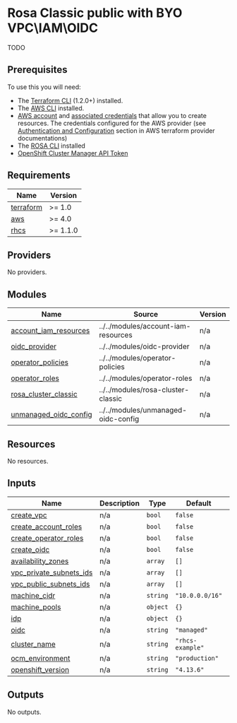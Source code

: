 # Rosa Classic public with BYO VPC\IAM\OIDC

TODO

## Prerequisites

To use this you will need:

* The [Terraform CLI](https://developer.hashicorp.com/terraform/tutorials/aws-get-started/install-cli) (1.2.0+) installed.
* The [AWS CLI](https://docs.aws.amazon.com/cli/latest/userguide/getting-started-install.html) installed.
* [AWS account](https://aws.amazon.com/free/?all-free-tier) and [associated credentials](https://docs.aws.amazon.com/IAM/latest/UserGuide/security-creds.html) that allow you to create resources. The credentials configured for the AWS provider (see [Authentication and Configuration](https://registry.terraform.io/providers/hashicorp/aws/latest/docs#authentication-and-configuration) section in AWS terraform provider documentations)
* The [ROSA CLI](https://docs.openshift.com/rosa/rosa_cli/rosa-get-started-cli.html) installed
* [OpenShift Cluster Manager API Token](https://console.redhat.com/openshift/token)

## Requirements

| Name | Version |
|------|---------|
| <a name="requirement_terraform"></a> [terraform](#requirement\_terraform) | >= 1.0 |
| <a name="requirement_aws"></a> [aws](#requirement\_aws) | >= 4.0 |
| <a name="requirement_rhcs"></a> [rhcs](#requirement\_rhcs) | >= 1.1.0 |

## Providers

No providers.

## Modules

| Name | Source | Version |
|------|--------|---------|
| <a name="module_account_iam_resources"></a> [account\_iam\_resources](#module\_account\_iam\_resources) | ../../modules/account-iam-resources | n/a |
| <a name="module_oidc_provider"></a> [oidc\_provider](#module\_oidc\_provider) | ../../modules/oidc-provider | n/a |
| <a name="module_operator_policies"></a> [operator\_policies](#module\_operator\_policies) | ../../modules/operator-policies | n/a |
| <a name="module_operator_roles"></a> [operator\_roles](#module\_operator\_roles) | ../../modules/operator-roles | n/a |
| <a name="module_rosa_cluster_classic"></a> [rosa\_cluster\_classic](#module\_rosa\_cluster\_classic) | ../../modules/rosa-cluster-classic | n/a |
| <a name="module_unmanaged_oidc_config"></a> [unmanaged\_oidc\_config](#module\_unmanaged\_oidc\_config) | ../../modules/unmanaged-oidc-config | n/a |


## Resources

No resources.

## Inputs

| Name | Description | Type | Default | Required |
|------|-------------|------|---------|:--------:|
| <a name="input_create_vpc"></a> [create\_vpc](#input\_create\_vpc ) | n/a | `bool` | `false` | no | 
| <a name="input_create_account_roles"></a> [create\_account\_roles](#input\_create\_account\_roles) | n/a | `bool` | `false` | no |
| <a name="input_create_operator_roles"></a> [create\_operator\_roles](#input\_create\_operator\_roles) | n/a | `bool` | `false` | no |
| <a name="input_create_oidc "></a> [create\_oidc](#input\_create\_oidc ) | n/a | `bool` | `false` | no |
| <a name="input_availability_zones"></a> [availability\_zones](#input\_availability\_zones) | n/a | `array` | `[]` | no |
| <a name="input_vpc_private_subnets_ids"></a> [vpc\_private\_subnets\_ids](#input\_vpc\_private\_subnets\_ids) | n/a | `array` | `[]` | no |
| <a name="input_vpc_public_subnets_ids"></a> [vpc\_public\_subnets\_ids](#input\_) | n/a | `array` | `[]` | no |
| <a name="input_machine_cidr"></a> [machine\_cidr](#input\_machine\_cidr) | n/a | `string` | `"10.0.0.0/16"` | no |
| <a name="input_machine_pools"></a> [machine\_pools](#input\_machine\_pools) | n/a | `object` | `{}` | no |
| <a name="input_idp"></a> [idp](#input\_idp) | n/a | `object` | `{}` | no |
| <a name="input_oidc"></a> [oidc](#input\_oidc) | n/a | `string` | `"managed"` | no |
| <a name="input_cluster_name"></a> [cluster\_name](#input\_cluster\_name) | n/a | `string` | `"rhcs-example"` | yes |
| <a name="input_ocm_environment"></a> [ocm\_environment](#input\_ocm\_environment) | n/a | `string` | `"production"` | no |
| <a name="input_openshift_version"></a> [openshift\_version](#input\_openshift\_version) | n/a | `string` | `"4.13.6"` | no |

## Outputs

No outputs.


